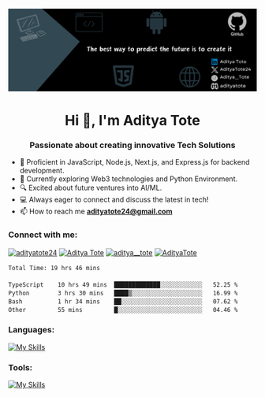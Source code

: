![MasterHead](https://github.com/AdityaTote/AdityaTote/blob/main/assets/banner.png)

<h1 align="center">Hi 👋, I'm Aditya Tote</h1>
<h3 align="center">Passionate about creating innovative Tech Solutions</h3>

 <!-- Bio  -->

-   🌟 Proficient in JavaScript, Node.js, Next.js, and Express.js for backend development.
-   🚀 Currently exploring Web3 technologies and Python Environment.
-   🔍 Excited about future ventures into AI/ML.
-   💻 Always eager to connect and discuss the latest in tech!
-   📫 How to reach me **adityatote24@gmail.com**

<!-- Social Links -->
<h3 align="left">Connect with me:</h3>
<p align="left">
<a href="https://twitter.com/adityatote24" target="blank"><img align="center" src="https://raw.githubusercontent.com/rahuldkjain/github-profile-readme-generator/master/src/images/icons/Social/twitter.svg" alt="adityatote24" height="30" width="40" /></a>
<a href="https://linkedin.com/in/aditya-tote" target="blank"><img align="center" src="https://raw.githubusercontent.com/rahuldkjain/github-profile-readme-generator/master/src/images/icons/Social/linked-in-alt.svg" alt="Aditya Tote" height="30" width="40" /></a>
<a href="https://instagram.com/aditya__tote" target="blank"><img align="center" src="https://raw.githubusercontent.com/rahuldkjain/github-profile-readme-generator/master/src/images/icons/Social/instagram.svg" alt="aditya__tote" height="30" width="40" /></a>
<a href="https://discord.gg/adityatote" target="blank"><img align="center" src="https://raw.githubusercontent.com/rahuldkjain/github-profile-readme-generator/master/src/images/icons/Social/discord.svg" alt="AdityaTote" height="30" width="40" /></a>
</p>

<!--START_SECTION:waka-->

```txt
Total Time: 19 hrs 46 mins

TypeScript    10 hrs 49 mins  █████████████░░░░░░░░░░░░   52.25 %
Python        3 hrs 30 mins   ████▒░░░░░░░░░░░░░░░░░░░░   16.99 %
Bash          1 hr 34 mins    ██░░░░░░░░░░░░░░░░░░░░░░░   07.62 %
Other         55 mins         █░░░░░░░░░░░░░░░░░░░░░░░░   04.46 %
```

<!--END_SECTION:waka-->

<!-- Skills and Tools -->
<h3 align="left">Languages:</h3>
 
  [![My Skills](https://skillicons.dev/icons?i=js,ts,py,html,css)](https://skillicons.dev)

  <h3 align="left">Tools:</h3>
  
  [![My Skills](https://skillicons.dev/icons?i=nodejs,express,postman,npm,mongodb,postgres,git,github,bash,django,firebase,vscode,debian,neovim)](https://skillicons.dev)
